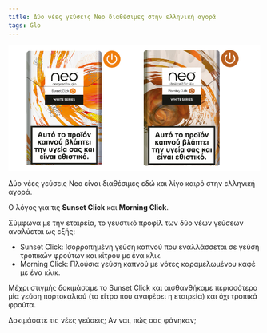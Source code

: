 ```yaml
---
title: Δύο νέες γεύσεις Neo διαθέσιμες στην ελληνική αγορά
tags: Glo
---
```


![Sunset Click and Morning Click](/assets/images/sunset-morning-click.jpg)

Δύο νέες γεύσεις Neo είναι διαθέσιμες εδώ και λίγο καιρό στην ελληνική αγορά.

Ο λόγος για τις **Sunset Click** και **Morning Click**.

<!--more-->

Σύμφωνα με την εταιρεία, το γευστικό προφίλ των δύο νέων γεύσεων αναλύεται ως εξής:

* Sunset Click: Ισορροπημένη γεύση καπνού που εναλλάσσεται σε γεύση τροπικών φρούτων και κίτρου με ένα κλικ.
* Morning Click: Πλούσια γεύση καπνού με νότες καραμελωμένου καφέ με ένα κλικ.

Μέχρι στιγμής δοκιμάσαμε το Sunset Click και αισθανθήκαμε περισσότερο μία γεύση πορτοκαλιού (το κίτρο που αναφέρει η εταιρεία)
και όχι τροπικά φρούτα.

Δοκιμάσατε τις νέες γεύσεις; Αν ναι, πώς σας φάνηκαν;

